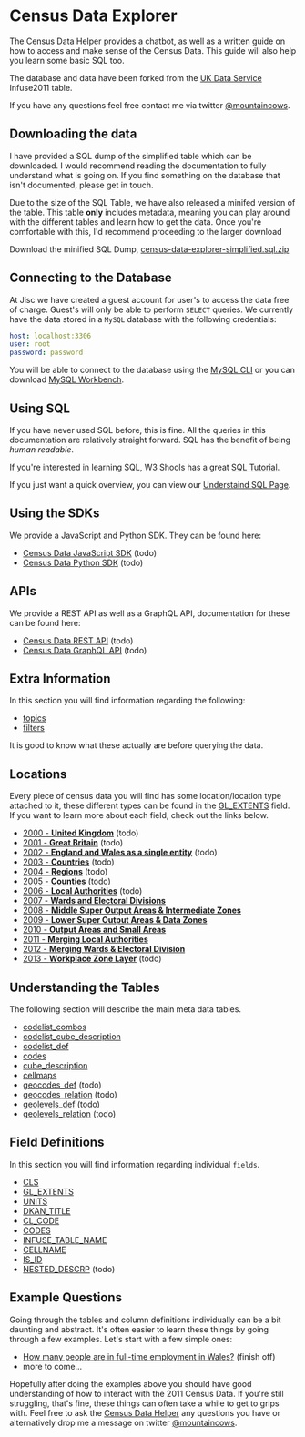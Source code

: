 # Census Data Explorer

The Census Data Helper provides a chatbot, as well as a written guide on how to access and make sense of the Census Data. This guide will also help you learn some basic SQL too.

The database and data have been forked from the [UK Data Service](https://www.ukdataservice.ac.uk/) Infuse2011 table.

If you have any questions feel free contact me via twitter [@mountaincows](https://twitter.com/mountaincows).

## Downloading the data

I have provided a SQL dump of the simplified table which can be downloaded. I would recommend reading the documentation to fully understand what is going on. If you find something on the database that isn't documented, please get in touch.

Due to the size of the SQL Table, we have also released a minifed version of the table. This table **only** includes metadata, meaning you can play around with the different tables and learn how to get the data. Once you're comfortable with this, I'd recommend proceeding to the larger download

Download the minified SQL Dump, [census-data-explorer-simplified.sql.zip](https://mega.nz/#!nTQAxQ6Z!DzPX2lgGlAp3s2v2RQPAcWlo5IVEkmsyMrTzEfTQxBk)

## Connecting to the Database

At Jisc we have created a guest account for user's to access the data free of charge. Guest's will only be able to perform `SELECT` queries. We currently have the data stored in a `MySQL` database with the following credentials:

```yaml
host: localhost:3306
user: root
password: password
```

You will be able to connect to the database using the [MySQL CLI](https://dev.mysql.com/downloads/mysql/) or you can download [MySQL Workbench](https://www.mysql.com/products/workbench/).

## Using SQL
If you have never used SQL before, this is fine. All the queries in this documentation are relatively straight forward. SQL has the benefit of being *human readable*.

If you're interested in learning SQL, W3 Shools has a great [SQL Tutorial](https://www.w3schools.com/sql/default.asp).

If you just want a quick overview, you can view our [Understaind SQL Page](understanding_sql.md).

## Using the SDKs

We provide a JavaScript and Python SDK. They can be found here:

- [Census Data JavaScript SDK](http://google.com) (todo)
- [Census Data Python SDK](http://google.com) (todo)

## APIs

We provide a REST API as well as a GraphQL API, documentation for these can be found here:

- [Census Data REST API](https://github.com/nathansainsbury/census-data-explorer-api) (todo)
- [Census Data GraphQL API](https://github.com/nathansainsbury/census-data-explorer-graphql) (todo)

## Extra Information

In this section you will find information regarding the following:

- [topics](topics.md)
- [filters](filters.md)

It is good to know what these actually are before querying the data.

## Locations

Every piece of census data you will find has some location/location type attached to it, these different types can be found in the [GL_EXTENTS](fields/gl_extents.md) field. If you want to learn more about each field, check out the links below.

- [2000 - **United Kingdom**](locations/2000.md) (todo)
- [2001 - **Great Britain**](locations/2001.md) (todo)
- [2002 - **England and Wales as a single entity**](locations/2002.md) (todo)
- [2003 - **Countries**](locations/2003.md) (todo)
- [2004 - **Regions**](locations/2004.md) (todo)
- [2005 - **Counties**](locations/2005.md) (todo)
- [2006 - **Local Authorities**](locations/2006.md) (todo)
- [2007 - **Wards and Electoral Divisions**](locations/2007.md)
- [2008 - **Middle Super Output Areas & Intermediate Zones**](locations/2008.md)
- [2009 - **Lower Super Output Areas & Data Zones**](locations/2009.md)
- [2010 - **Output Areas and Small Areas**](locations/2010.md)
- [2011 - **Merging Local Authorities**](locations/2011.md)
- [2012 - **Merging Wards & Electoral Division**](locations/2012.md)
- [2013 - **Workplace Zone Layer**](locations/2013.md) (todo)

## Understanding the Tables

The following section will describe the main meta data tables.

- [codelist_combos](tables/codelist_combos.md)
- [codelist_cube_description](tables/codelist_cube_description.md)
- [codelist_def](tables/codelist_def.md)
- [codes](tables/codes.md)
- [cube_description](tables/cube_description.md)
- [cellmaps](tables/cellmaps.md)
- [geocodes_def](tables/geocodes_def.md) (todo)
- [geocodes_relation](tables/geocodes_relation) (todo)
- [geolevels_def](tables/geolevels_def.md) (todo)
- [geolevels_relation](tables/geolevels_relation.md) (todo)

## Field Definitions

In this section you will find information regarding individual `fields`.

- [CLS](fields/cls.md)
- [GL_EXTENTS](fields/gl_extents.md)
- [UNITS](fields/units.md)
- [DKAN_TITLE](fields/dkan_title.md)
- [CL_CODE](fields/cl_code.md)
- [CODES](fields/codes.md)
- [INFUSE_TABLE_NAME](fields/infuse_table_name.md)
- [CELLNAME](fields/cellname.md)
- [IS_ID](fields/is_id.md)
- [NESTED_DESCRP](fields/nested_descrp.md) (todo)

## Example Questions

Going through the tables and column definitions individually can be a bit daunting and abstract. It's often easier to learn these things by going through a few examples. Let's start with a few simple ones:

- [How many people are in full-time employment in Wales?](examples/example_1.md) (finish off)
- more to come...

Hopefully after doing the examples above you should have good understanding of how to interact with the 2011 Census Data. If you're still struggling, that's fine, these things can often take a while to get to grips with. Feel free to ask the [Census Data Helper](http://google.com) any questions you have or alternatively drop me a message on twitter [@mountaincows](https://twitter.com/mountaincows).
